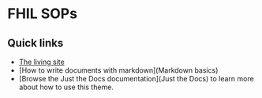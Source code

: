 # FHIL SOPs

## Quick links

* [The living site](https://fred-hutch-innovation-lab.github.io/SOPs/)
* [How to write documents with markdown](Markdown basics)
* [Browse the Just the Docs documentation](Just the Docs) to learn more about how to use this theme.
